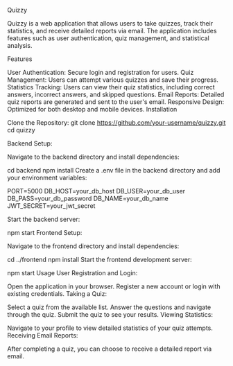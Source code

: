 Quizzy


Quizzy is a web application that allows users to take quizzes, track their statistics, and receive detailed reports via email. The application includes features such as user authentication, quiz management, and statistical analysis.

Features

User Authentication: Secure login and registration for users.
Quiz Management: Users can attempt various quizzes and save their progress.
Statistics Tracking: Users can view their quiz statistics, including correct answers, incorrect answers, and skipped questions.
Email Reports: Detailed quiz reports are generated and sent to the user's email.
Responsive Design: Optimized for both desktop and mobile devices.
Installation

Clone the Repository:
git clone https://github.com/your-username/quizzy.git
cd quizzy


Backend Setup:

Navigate to the backend directory and install dependencies:

cd backend
npm install
Create a .env file in the backend directory and add your environment variables:


PORT=5000
DB_HOST=your_db_host
DB_USER=your_db_user
DB_PASS=your_db_password
DB_NAME=your_db_name
JWT_SECRET=your_jwt_secret


Start the backend server:

npm start
Frontend Setup:

Navigate to the frontend directory and install dependencies:

cd ../frontend
npm install
Start the frontend development server:


npm start
Usage
User Registration and Login:

Open the application in your browser.
Register a new account or login with existing credentials.
Taking a Quiz:

Select a quiz from the available list.
Answer the questions and navigate through the quiz.
Submit the quiz to see your results.
Viewing Statistics:

Navigate to your profile to view detailed statistics of your quiz attempts.
Receiving Email Reports:

After completing a quiz, you can choose to receive a detailed report via email.